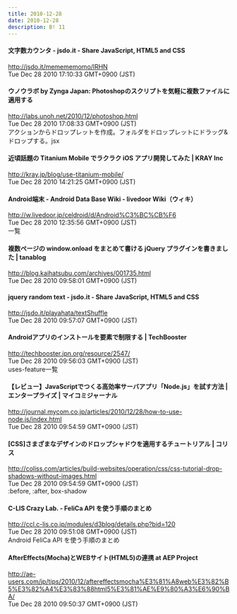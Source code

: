 ```yaml
---
title: 2010-12-28
date: 2010-12-28
description: B! 11
---
```


#### 文字数カウンタ - jsdo.it - Share JavaScript, HTML5 and CSS
http://jsdo.it/memememomo/lRHN<br>
Tue Dec 28 2010 17:10:33 GMT+0900 (JST)<br>


#### ウノウラボ by Zynga Japan: Photoshopのスクリプトを気軽に複数ファイルに適用する
http://labs.unoh.net/2010/12/photoshop.html<br>
Tue Dec 28 2010 17:08:33 GMT+0900 (JST)<br>
アクションからドロップレットを作成。フォルダをドロップレットにドラッグ&ドロップする。jsx


#### 近頃話題の Titanium Mobile でラクラク iOS アプリ開発してみた | KRAY Inc
http://kray.jp/blog/use-titanium-mobile/<br>
Tue Dec 28 2010 14:21:25 GMT+0900 (JST)<br>


#### Android端末 - Android Data Base Wiki - livedoor Wiki（ウィキ）
http://w.livedoor.jp/celdroid/d/Android%C3%BC%CB%F6<br>
Tue Dec 28 2010 12:35:56 GMT+0900 (JST)<br>
一覧


#### 複数ページの window.onload をまとめて書ける jQuery プラグインを書きました | tanablog
http://blog.kaihatsubu.com/archives/001735.html<br>
Tue Dec 28 2010 09:58:01 GMT+0900 (JST)<br>


#### jquery random text - jsdo.it - Share JavaScript, HTML5 and CSS
http://jsdo.it/playahata/textShuffle<br>
Tue Dec 28 2010 09:57:07 GMT+0900 (JST)<br>


#### Androidアプリのインストールを<uses-feature>要素で制限する | TechBooster
http://techbooster.jpn.org/resource/2547/<br>
Tue Dec 28 2010 09:56:03 GMT+0900 (JST)<br>
uses-feature一覧


#### 【レビュー】JavaScriptでつくる高効率サーバアプリ「Node.js」を試す方法 | エンタープライズ | マイコミジャーナル
http://journal.mycom.co.jp/articles/2010/12/28/how-to-use-node.js/index.html<br>
Tue Dec 28 2010 09:54:59 GMT+0900 (JST)<br>


####   [CSS]さまざまなデザインのドロップシャドウを適用するチュートリアル | コリス
http://coliss.com/articles/build-websites/operation/css/css-tutorial-drop-shadows-without-images.html<br>
Tue Dec 28 2010 09:54:59 GMT+0900 (JST)<br>
:before, :after, box-shadow


#### C-LIS Crazy Lab. - FeliCa API を使う手順のまとめ
http://ccl.c-lis.co.jp/modules/d3blog/details.php?bid=120<br>
Tue Dec 28 2010 09:51:08 GMT+0900 (JST)<br>
Android FeliCa API を使う手順のまとめ


####   AfterEffects(Mocha)とWEBサイト(HTML5)の連携 at  AEP Project
http://ae-users.com/jp/tips/2010/12/aftereffectsmocha%E3%81%A8web%E3%82%B5%E3%82%A4%E3%83%88html5%E3%81%AE%E9%80%A3%E6%90%BA/<br>
Tue Dec 28 2010 09:50:37 GMT+0900 (JST)<br>


